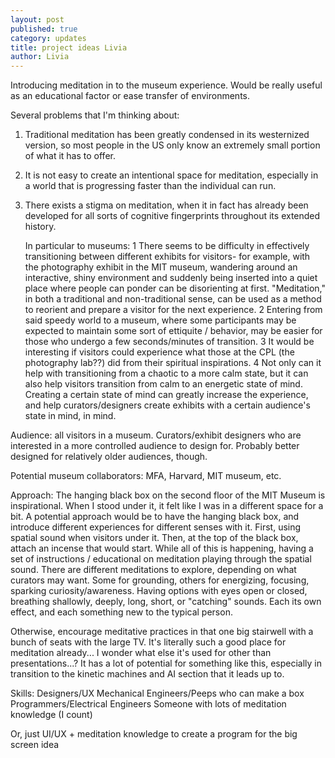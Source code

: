 ```yaml
---
layout: post
published: true
category: updates
title: project ideas Livia
author: Livia
---
```

Introducing meditation in to the museum experience. Would be really useful as an educational factor or ease transfer of environments. 

Several problems that I'm thinking about: 
1. Traditional meditation has been greatly condensed in its westernized version, so most people in the US only know an extremely small portion of what it has to offer. 
2. It is not easy to create an intentional space for meditation, especially in a world that is progressing faster than the individual can run. 
3. There exists a stigma on meditation, when it in fact has already been developed for all sorts of cognitive fingerprints throughout its extended history. 

	In particular to museums:
    1 There seems to be difficulty in effectively transitioning between different exhibits for visitors- for example, with the photography exhibit in the MIT museum, wandering around an interactive, shiny environment and suddenly being inserted into a quiet place where people can ponder can be disorienting at first. "Meditation," in both a traditional and non-traditional sense, can be used as a method to reorient and prepare a visitor for the next experience. 
    2 Entering from said speedy world to a museum, where some participants may be expected to maintain some sort of ettiquite / behavior, may be easier for those who undergo a few seconds/minutes of transition. 
    3 It would be interesting if visitors could experience what those at the CPL (the photography lab??) did from their spiritual inspirations. 
    4 Not only can it help with transitioning from a chaotic to a more calm state, but it can also help visitors transition from calm to an energetic state of mind. Creating a certain state of mind can greatly increase the experience, and help curators/designers create exhibits with a certain audience's state in mind, in mind. 
    
Audience: all visitors in a museum. Curators/exhibit designers who are interested in a more controlled audience to design for. Probably better designed for relatively older audiences, though. 

Potential museum collaborators: MFA, Harvard, MIT museum, etc. 

Approach: 
The hanging black box on the second floor of the MIT Museum is inspirational. When I stood under it, it felt like I was in a different space for a bit. 
A potential approach would be to have the hanging black box, and introduce different experiences for different senses with it. First, using spatial sound when visitors under it. Then, at the top of the black box, attach an incense that would start. While all of this is happening, having a set of instructions / educational on meditation playing through the spatial sound. 
There are different meditations to explore, depending on what curators may want. Some for grounding, others for energizing, focusing, sparking curiosity/awareness. Having options with eyes open or closed, breathing shallowly, deeply, long, short, or "catching" sounds. Each its own effect, and each something new to the typical person.	

Otherwise, encourage meditative practices in that one big stairwell with a bunch of seats with the large TV. It's literally such a good place for meditation already... I wonder what else it's used for other than presentations...? It has a lot of potential for something like this, especially in transition to the kinetic machines and AI section that it leads up to. 

Skills: 
Designers/UX
Mechanical Engineers/Peeps who can make a box
Programmers/Electrical Engineers
Someone with lots of meditation knowledge (I count) 

Or, just UI/UX + meditation knowledge to create a program for the big screen idea





